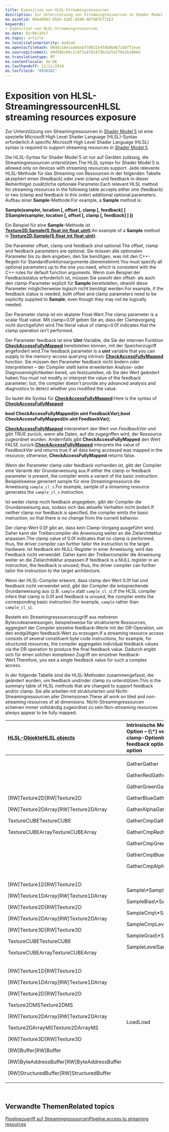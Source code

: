 ```yaml
---
title: Exposition von HLSL-Streamingressourcen
description: Zur Unterstützung von Streamingressourcen in Shader Model 5 ist eine spezielle Microsoft High Level Shader Language (HLSL)-Syntax erforderlich.
ms.assetid: 00A40D82-0565-43DC-82AB-0675B7E772E3
keywords:
- Exposition von HLSL-Streamingressourcen
ms.date: 02/08/2017
ms.topic: article
ms.localizationpriority: medium
ms.openlocfilehash: 00d6c16ecaa64abf7d83154fdb864671dbff3eae
ms.sourcegitcommit: 49d58bc66c1c9f2a4f81473bcb25af79e2b1088d
ms.translationtype: MT
ms.contentlocale: de-DE
ms.lasthandoff: 12/11/2018
ms.locfileid: "8936282"
---
```

# <a name="hlsl-streaming-resources-exposure"></a><span data-ttu-id="45f41-104">Exposition von HLSL-Streamingressourcen</span><span class="sxs-lookup"><span data-stu-id="45f41-104">HLSL streaming resources exposure</span></span>


<span data-ttu-id="45f41-105">Zur Unterstützung von Streamingressourcen in [Shader Model 5](https://msdn.microsoft.com/library/windows/desktop/ff471356) ist eine spezielle Microsoft High Level Shader Language (HLSL)-Syntax erforderlich.</span><span class="sxs-lookup"><span data-stu-id="45f41-105">A specific Microsoft High Level Shader Language (HLSL) syntax is required to support streaming resources in [Shader Model 5](https://msdn.microsoft.com/library/windows/desktop/ff471356).</span></span>

<span data-ttu-id="45f41-106">Die HLSL-Syntax für Shader Model 5 ist nur auf Geräten zulässig, die Streamingressourcen unterstützen.</span><span class="sxs-lookup"><span data-stu-id="45f41-106">The HLSL syntax for Shader Model 5 is allowed only on devices with streaming resources support.</span></span> <span data-ttu-id="45f41-107">Jede relevante HLSL-Methode für das Streaming von Ressourcen in der folgenden Tabelle akzeptiert einen (feedback) oder zwei (clamp und feedback in dieser Reihenfolge) zusätzliche optionale Parameter.</span><span class="sxs-lookup"><span data-stu-id="45f41-107">Each relevant HLSL method for streaming resources in the following table accepts either one (feedback) or two (clamp and feedback in this order) additional optional parameters.</span></span> <span data-ttu-id="45f41-108">Aufbau einer **Sample**-Methode:</span><span class="sxs-lookup"><span data-stu-id="45f41-108">For example, a **Sample** method is:</span></span>

**<span data-ttu-id="45f41-109">Sample(sampler, location \[, offset \[, clamp \[, feedback\] \] \])</span><span class="sxs-lookup"><span data-stu-id="45f41-109">Sample(sampler, location \[, offset \[, clamp \[, feedback\] \] \])</span></span>**

<span data-ttu-id="45f41-110">Ein Beispiel für eine **Sample**-Methode ist [**Texture2D.Sample(S,float,int,float,uint)**](https://msdn.microsoft.com/library/windows/desktop/dn393787).</span><span class="sxs-lookup"><span data-stu-id="45f41-110">An example of a **Sample** method is [**Texture2D.Sample(S,float,int,float,uint)**](https://msdn.microsoft.com/library/windows/desktop/dn393787).</span></span>

<span data-ttu-id="45f41-111">Die Parameter offset, clamp und feedback sind optional.</span><span class="sxs-lookup"><span data-stu-id="45f41-111">The offset, clamp and feedback parameters are optional.</span></span> <span data-ttu-id="45f41-112">Sie müssen alle optionalen Parameter bis zu dem angeben, den Sie benötigen, was mit den C++- Regeln für Standardfunktionsargumente übereinstimmt.</span><span class="sxs-lookup"><span data-stu-id="45f41-112">You must specify all optional parameters up to the one you need, which is consistent with the C++ rules for default function arguments.</span></span> <span data-ttu-id="45f41-113">Wenn zum Beispiel der Feedbackstatus erforderlich ist, müssen Sie sowohl den offset- als auch den clamp-Parameter explizit für **Sample** bereitstellen, obwohl diese Parameter möglicherweise logisch nicht benötigt werden.</span><span class="sxs-lookup"><span data-stu-id="45f41-113">For example, if the feedback status is needed, both offset and clamp parameters need to be explicitly supplied to **Sample**, even though they may not be logically needed.</span></span>

<span data-ttu-id="45f41-114">Der Parameter clamp ist ein skalarer Float-Wert.</span><span class="sxs-lookup"><span data-stu-id="45f41-114">The clamp parameter is a scalar float value.</span></span> <span data-ttu-id="45f41-115">Mit clamp=0.0f geben Sie an, dass der Clampvorgang nicht durchgeführt wird.</span><span class="sxs-lookup"><span data-stu-id="45f41-115">The literal value of clamp=0.0f indicates that the clamp operation isn't performed.</span></span>

<span data-ttu-id="45f41-116">Der Parameter feedback ist eine **Uint**-Variable, die Sie der internen Funktion [**CheckAccessFullyMapped**](https://msdn.microsoft.com/library/windows/desktop/dn292083) bereitstellen können, mit der Speicherzugriff angefordert wird.</span><span class="sxs-lookup"><span data-stu-id="45f41-116">The feedback parameter is a **uint** variable that you can supply to the memory-access querying intrinsic [**CheckAccessFullyMapped**](https://msdn.microsoft.com/library/windows/desktop/dn292083) function.</span></span> <span data-ttu-id="45f41-117">Sie müssen den Parameter feedback nicht ändern oder interpretieren – der Compiler stellt keine erweiterten Analyse- oder Diagnosemöglichkeiten bereit, um festzustellen, ob Sie den Wert geändert haben.</span><span class="sxs-lookup"><span data-stu-id="45f41-117">You must not modify or interpret the value of the feedback parameter; but, the compiler doesn't provide any advanced analysis and diagnostics to detect whether you modified the value.</span></span>

<span data-ttu-id="45f41-118">So lautet die Syntax für [**CheckAccessFullyMapped**](https://msdn.microsoft.com/library/windows/desktop/dn292083):</span><span class="sxs-lookup"><span data-stu-id="45f41-118">Here is the syntax of [**CheckAccessFullyMapped**](https://msdn.microsoft.com/library/windows/desktop/dn292083):</span></span>

**<span data-ttu-id="45f41-119">bool CheckAccessFullyMapped(in uint FeedbackVar);</span><span class="sxs-lookup"><span data-stu-id="45f41-119">bool CheckAccessFullyMapped(in uint FeedbackVar);</span></span>**

<span data-ttu-id="45f41-120">[**CheckAccessFullyMapped**](https://msdn.microsoft.com/library/windows/desktop/dn292083) interpretiert den Wert von *FeedbackVar* und gibt TRUE zurück, wenn alle Daten, auf die zugegriffen wird, der Ressource zugeordnet wurden. Andernfalls gibt **CheckAccessFullyMapped** den Wert FALSE zurück.</span><span class="sxs-lookup"><span data-stu-id="45f41-120">[**CheckAccessFullyMapped**](https://msdn.microsoft.com/library/windows/desktop/dn292083) interprets the value of *FeedbackVar* and returns true if all data being accessed was mapped in the resource; otherwise, **CheckAccessFullyMapped** returns false.</span></span>

<span data-ttu-id="45f41-121">Wenn der Parameter clamp oder feedback vorhanden ist, gibt der Compiler eine Variante der Grundanweisung aus.</span><span class="sxs-lookup"><span data-stu-id="45f41-121">If either the clamp or feedback parameter is present, the compiler emits a variant of the basic instruction.</span></span> <span data-ttu-id="45f41-122">Beispielsweise generiert sample für eine Streamingressource die Anweisung `sample_cl_s`.</span><span class="sxs-lookup"><span data-stu-id="45f41-122">For example, sample of a streaming resource generates the `sample_cl_s` instruction.</span></span>

<span data-ttu-id="45f41-123">Ist weder clamp noch feedback angegeben, gibt der Compiler die Grundanweisung aus, sodass sich das aktuelle Verhalten nicht ändert.</span><span class="sxs-lookup"><span data-stu-id="45f41-123">If neither clamp nor feedback is specified, the compiler emits the basic instruction, so that there is no change from the current behavior.</span></span>

<span data-ttu-id="45f41-124">Der clamp-Wert 0.0f gibt an, dass kein Clamp-Vorgang ausgeführt wird. Daher kann der Treibercompiler die Anweisung weiter an die Zielarchitektur anpassen.</span><span class="sxs-lookup"><span data-stu-id="45f41-124">The clamp value of 0.0f indicates that no clamp is performed; thus, the driver compiler can further tailor the instruction to the target hardware.</span></span> <span data-ttu-id="45f41-125">Ist feedback ein NULL-Register in einer Anweisung, wird das Feedback nicht verwendet. Daher kann der Treibercompiler die Anweisung weiter an die Zielarchitektur anpassen.</span><span class="sxs-lookup"><span data-stu-id="45f41-125">If feedback is a NULL register in an instruction, the feedback is unused; thus, the driver compiler can further tailor the instruction to the target architecture.</span></span>

<span data-ttu-id="45f41-126">Wenn der HLSL-Compiler erkennt, dass clamp den Wert 0.0f hat und feedback nicht verwendet wird, gibt der Compiler die entsprechende Grundanweisung aus (z.B. `sample` statt `sample_cl_s`).</span><span class="sxs-lookup"><span data-stu-id="45f41-126">If the HLSL compiler infers that clamp is 0.0f and feedback is unused, the compiler emits the corresponding basic instruction (for example, `sample` rather than `sample_cl_s`).</span></span>

<span data-ttu-id="45f41-127">Besteht ein Streamingressourcenzugriff aus mehreren Bytecodeanweisungen, beispielsweise für strukturierte Ressourcen, aggregiert der Compiler einzelne feedback-Werte mit der OR-Operation, um den endgültigen feedback-Wert zu erzeugen.</span><span class="sxs-lookup"><span data-stu-id="45f41-127">If a streaming resource access consists of several constituent byte code instructions, for example, for structured resources, the compiler aggregates individual feedback values via the OR operation to produce the final feedback value.</span></span> <span data-ttu-id="45f41-128">Dadurch ergibt sich für einen solchen komplexen Zugriff ein einzelner feedback-Wert.</span><span class="sxs-lookup"><span data-stu-id="45f41-128">Therefore, you see a single feedback value for such a complex access.</span></span>

<span data-ttu-id="45f41-129">In der folgende Tabelle sind die HLSL-Methoden zusammengefasst, die geändert wurden, um feedback und/oder clamp zu unterstützen.</span><span class="sxs-lookup"><span data-stu-id="45f41-129">This is the summary table of HLSL methods that are changed to support feedback and/or clamp.</span></span> <span data-ttu-id="45f41-130">Sie alle arbeiten mit strukturierten und Nicht-Streamingressourcen aller Dimensionen.</span><span class="sxs-lookup"><span data-stu-id="45f41-130">These all work on tiled and non-streaming resources of all dimensions.</span></span> <span data-ttu-id="45f41-131">Nicht-Streamingressourcen scheinen immer vollständig zugeordnet zu sein.</span><span class="sxs-lookup"><span data-stu-id="45f41-131">Non-streaming resources always appear to be fully mapped.</span></span>

<table>
<colgroup>
<col width="50%" />
<col width="50%" />
</colgroup>
<thead>
<tr class="header">
<th align="left"><a href="https://msdn.microsoft.com/library/windows/desktop/ff471359"><span data-ttu-id="45f41-132">HLSL-Objekte</span><span class="sxs-lookup"><span data-stu-id="45f41-132">HLSL objects</span></span></a> </th>
<th align="left"><span data-ttu-id="45f41-133">Intrinsische Methoden mit feedback-Option – (\*) verfügt auch über die clamp-Option</span><span class="sxs-lookup"><span data-stu-id="45f41-133">Intrinsic methods with feedback option (\*) - also has clamp option</span></span></th>
</tr>
</thead>
<tbody>
<tr class="odd">
<td align="left"><p><span data-ttu-id="45f41-134">[RW]Texture2D</span><span class="sxs-lookup"><span data-stu-id="45f41-134">[RW]Texture2D</span></span></p>
<p><span data-ttu-id="45f41-135">[RW]Texture2DArray</span><span class="sxs-lookup"><span data-stu-id="45f41-135">[RW]Texture2DArray</span></span></p>
<p><span data-ttu-id="45f41-136">TextureCUBE</span><span class="sxs-lookup"><span data-stu-id="45f41-136">TextureCUBE</span></span></p>
<p><span data-ttu-id="45f41-137">TextureCUBEArray</span><span class="sxs-lookup"><span data-stu-id="45f41-137">TextureCUBEArray</span></span></p></td>
<td align="left"><p><span data-ttu-id="45f41-138">Gather</span><span class="sxs-lookup"><span data-stu-id="45f41-138">Gather</span></span></p>
<p><span data-ttu-id="45f41-139">GatherRed</span><span class="sxs-lookup"><span data-stu-id="45f41-139">GatherRed</span></span></p>
<p><span data-ttu-id="45f41-140">GatherGreen</span><span class="sxs-lookup"><span data-stu-id="45f41-140">GatherGreen</span></span></p>
<p><span data-ttu-id="45f41-141">GatherBlue</span><span class="sxs-lookup"><span data-stu-id="45f41-141">GatherBlue</span></span></p>
<p><span data-ttu-id="45f41-142">GatherAlpha</span><span class="sxs-lookup"><span data-stu-id="45f41-142">GatherAlpha</span></span></p>
<p><span data-ttu-id="45f41-143">GatherCmp</span><span class="sxs-lookup"><span data-stu-id="45f41-143">GatherCmp</span></span></p>
<p><span data-ttu-id="45f41-144">GatherCmpRed</span><span class="sxs-lookup"><span data-stu-id="45f41-144">GatherCmpRed</span></span></p>
<p><span data-ttu-id="45f41-145">GatherCmpGreen</span><span class="sxs-lookup"><span data-stu-id="45f41-145">GatherCmpGreen</span></span></p>
<p><span data-ttu-id="45f41-146">GatherCmpBlue</span><span class="sxs-lookup"><span data-stu-id="45f41-146">GatherCmpBlue</span></span></p>
<p><span data-ttu-id="45f41-147">GatherCmpAlpha</span><span class="sxs-lookup"><span data-stu-id="45f41-147">GatherCmpAlpha</span></span></p></td>
</tr>
<tr class="even">
<td align="left"><p><span data-ttu-id="45f41-148">[RW]Texture1D</span><span class="sxs-lookup"><span data-stu-id="45f41-148">[RW]Texture1D</span></span></p>
<p><span data-ttu-id="45f41-149">[RW]Texture1DArray</span><span class="sxs-lookup"><span data-stu-id="45f41-149">[RW]Texture1DArray</span></span></p>
<p><span data-ttu-id="45f41-150">[RW]Texture2D</span><span class="sxs-lookup"><span data-stu-id="45f41-150">[RW]Texture2D</span></span></p>
<p><span data-ttu-id="45f41-151">[RW]Texture2DArray</span><span class="sxs-lookup"><span data-stu-id="45f41-151">[RW]Texture2DArray</span></span></p>
<p><span data-ttu-id="45f41-152">[RW]Texture3D</span><span class="sxs-lookup"><span data-stu-id="45f41-152">[RW]Texture3D</span></span></p>
<p><span data-ttu-id="45f41-153">TextureCUBE</span><span class="sxs-lookup"><span data-stu-id="45f41-153">TextureCUBE</span></span></p>
<p><span data-ttu-id="45f41-154">TextureCUBEArray</span><span class="sxs-lookup"><span data-stu-id="45f41-154">TextureCUBEArray</span></span></p></td>
<td align="left"><p><span data-ttu-id="45f41-155">Sample\*</span><span class="sxs-lookup"><span data-stu-id="45f41-155">Sample\*</span></span></p>
<p><span data-ttu-id="45f41-156">SampleBias\*</span><span class="sxs-lookup"><span data-stu-id="45f41-156">SampleBias\*</span></span></p>
<p><span data-ttu-id="45f41-157">SampleCmp\*</span><span class="sxs-lookup"><span data-stu-id="45f41-157">SampleCmp\*</span></span></p>
<p><span data-ttu-id="45f41-158">SampleCmpLevelZero</span><span class="sxs-lookup"><span data-stu-id="45f41-158">SampleCmpLevelZero</span></span></p>
<p><span data-ttu-id="45f41-159">SampleGrad\*</span><span class="sxs-lookup"><span data-stu-id="45f41-159">SampleGrad\*</span></span></p>
<p><span data-ttu-id="45f41-160">SampleLevel</span><span class="sxs-lookup"><span data-stu-id="45f41-160">SampleLevel</span></span></p></td>
</tr>
<tr class="odd">
<td align="left"><p><span data-ttu-id="45f41-161">[RW]Texture1D</span><span class="sxs-lookup"><span data-stu-id="45f41-161">[RW]Texture1D</span></span></p>
<p><span data-ttu-id="45f41-162">[RW]Texture1DArray</span><span class="sxs-lookup"><span data-stu-id="45f41-162">[RW]Texture1DArray</span></span></p>
<p><span data-ttu-id="45f41-163">[RW]Texture2D</span><span class="sxs-lookup"><span data-stu-id="45f41-163">[RW]Texture2D</span></span></p>
<p><span data-ttu-id="45f41-164">Texture2DMS</span><span class="sxs-lookup"><span data-stu-id="45f41-164">Texture2DMS</span></span></p>
<p><span data-ttu-id="45f41-165">[RW]Texture2DArray</span><span class="sxs-lookup"><span data-stu-id="45f41-165">[RW]Texture2DArray</span></span></p>
<p><span data-ttu-id="45f41-166">Texture2DArrayMS</span><span class="sxs-lookup"><span data-stu-id="45f41-166">Texture2DArrayMS</span></span></p>
<p><span data-ttu-id="45f41-167">[RW]Texture3D</span><span class="sxs-lookup"><span data-stu-id="45f41-167">[RW]Texture3D</span></span></p>
<p><span data-ttu-id="45f41-168">[RW]Buffer</span><span class="sxs-lookup"><span data-stu-id="45f41-168">[RW]Buffer</span></span></p>
<p><span data-ttu-id="45f41-169">[RW]ByteAddressBuffer</span><span class="sxs-lookup"><span data-stu-id="45f41-169">[RW]ByteAddressBuffer</span></span></p>
<p><span data-ttu-id="45f41-170">[RW]StructuredBuffer</span><span class="sxs-lookup"><span data-stu-id="45f41-170">[RW]StructuredBuffer</span></span></p></td>
<td align="left"><span data-ttu-id="45f41-171">Load</span><span class="sxs-lookup"><span data-stu-id="45f41-171">Load</span></span></td>
</tr>
</tbody>
</table>

 

## <a name="span-idrelated-topicsspanrelated-topics"></a><span data-ttu-id="45f41-172"><span id="related-topics"></span>Verwandte Themen</span><span class="sxs-lookup"><span data-stu-id="45f41-172"><span id="related-topics"></span>Related topics</span></span>


[<span data-ttu-id="45f41-173">Pipelinezugriff auf Streamingressourcen</span><span class="sxs-lookup"><span data-stu-id="45f41-173">Pipeline access to streaming resources</span></span>](pipeline-access-to-streaming-resources.md)

 

 





